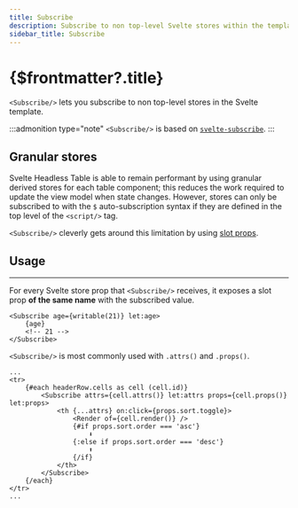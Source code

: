 ```yaml
---
title: Subscribe
description: Subscribe to non top-level Svelte stores within the template
sidebar_title: Subscribe
---
```


# {$frontmatter?.title}

`<Subscribe/>` lets you subscribe to non top-level stores in the Svelte template.

:::admonition type="note"
`<Subscribe/>` is based on [`svelte-subscribe`](https://github.com/humanspeak/svelte-subscribe).
:::

## Granular stores

Svelte Headless Table is able to remain performant by using granular derived stores for each table component; this reduces the work required to update the view model when state changes. However, stores can only be subscribed to with the `$` auto-subscription syntax if they are defined in the top level of the `<script/>` tag.

`<Subscribe/>` cleverly gets around this limitation by using [slot props](https://svelte.dev/tutorial/slot-props).

## Usage

---

For every Svelte store prop that `<Subscribe/>` receives, it exposes a slot prop **of the same name** with the subscribed value.

```svelte
<Subscribe age={writable(21)} let:age>
    {age}
    <!-- 21 -->
</Subscribe>
```

`<Subscribe/>` is most commonly used with `.attrs()` and `.props()`.

```svelte
...
<tr>
    {#each headerRow.cells as cell (cell.id)}
        <Subscribe attrs={cell.attrs()} let:attrs props={cell.props()} let:props>
            <th {...attrs} on:click={props.sort.toggle}>
                <Render of={cell.render()} />
                {#if props.sort.order === 'asc'}
                    ⬇️
                {:else if props.sort.order === 'desc'}
                    ⬆️
                {/if}
            </th>
        </Subscribe>
    {/each}
</tr>
...
```
